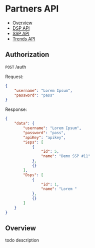 # Partners API
* [Overview](#overview)
* [DSP API](./dsp)
* [SSP API](./ssp)
* [Trends API](./trends)

## Authorization

`POST` /auth

Request: 
```json
{
	"username": "Lorem Ipsum",
	"password": "pass"
}
```

Response:
```json
{
    "data": {
        "username": "Lorem Ipsum",
        "password": "pass",
        "apiKey": "apikey",
        "Ssps": [
            {
                "id": 5,
                "name": "Demo SSP #11"
            },
            {}
        ],
        "Dsps": [
            {
                "id": 1,
                "name": "Lorem "
            },
            {}
        ]
    }
}
```

## Overview
todo description
